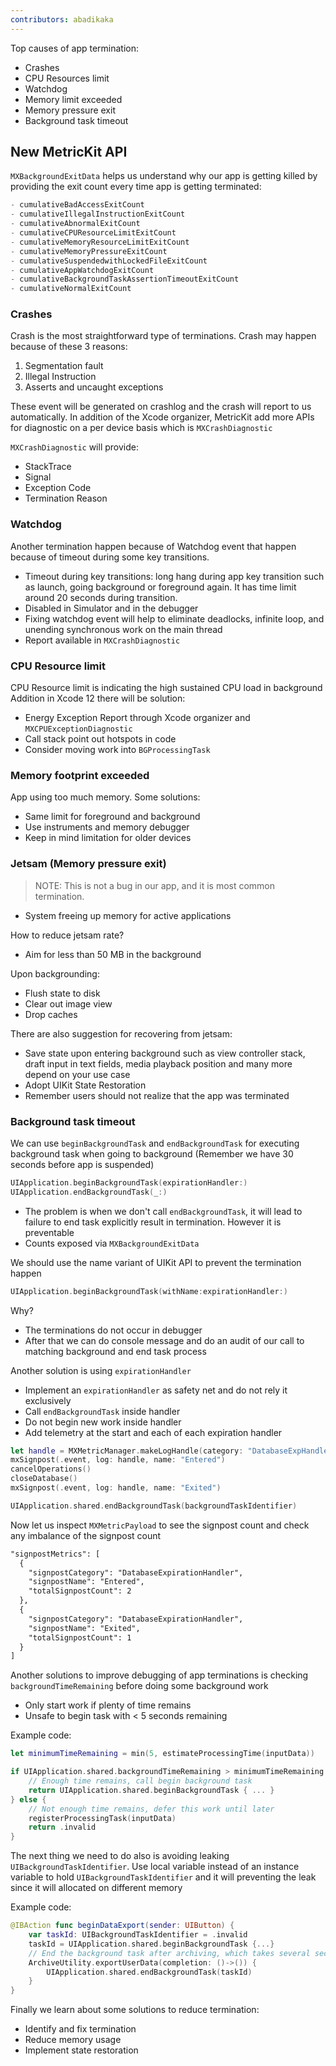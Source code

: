 ```yaml
---
contributors: abadikaka
---
```


Top causes of app termination:

* Crashes
* CPU Resources limit
* Watchdog
* Memory limit exceeded
* Memory pressure exit
* Background task timeout

## New MetricKit API

`MXBackgroundExitData` helps us understand why our app is getting killed by providing the exit count every time app is getting terminated:

```swift
- cumulativeBadAccessExitCount
- cumulativeIllegalInstructionExitCount
- cumulativeAbnormalExitCount
- cumulativeCPUResourceLimitExitCount
- cumulativeMemoryResourceLimitExitCount
- cumulativeMemoryPressureExitCount
- cumulativeSuspendedwithLockedFileExitCount
- cumulativeAppWatchdogExitCount
- cumulativeBackgroundTaskAssertionTimeoutExitCount
- cumulativeNormalExitCount 
```

### Crashes

Crash is the most straightforward type of terminations. Crash may happen because of these 3 reasons:

1. Segmentation fault
2. Illegal Instruction
3. Asserts and uncaught exceptions

These event will be generated on crashlog and the crash will report to us automatically. In addition of the Xcode organizer, MetricKit add more APIs for diagnostic on a per device basis which is `MXCrashDiagnostic`

`MXCrashDiagnostic` will provide:

* StackTrace
* Signal
* Exception Code
* Termination Reason

### Watchdog

Another termination happen because of Watchdog event that happen because of timeout during some key transitions.

* Timeout during key transitions: long hang during app key transition such as launch, going background or foreground again. It has time limit around 20 seconds during transition.
* Disabled in Simulator and in the debugger
* Fixing watchdog event will help to eliminate deadlocks, infinite loop, and unending synchronous work on the main thread
* Report available in `MXCrashDiagnostic`

### CPU Resource limit

CPU Resource limit is indicating the high sustained CPU load in background
Addition in Xcode 12 there will be solution:

* Energy Exception Report through Xcode organizer and `MXCPUExceptionDiagnostic`
* Call stack point out hotspots in code
* Consider moving work into `BGProcessingTask`

### Memory footprint exceeded

App using too much memory. Some solutions:

* Same limit for foreground and background
* Use instruments and memory debugger
* Keep in mind limitation for older devices

### Jetsam (Memory pressure exit)

> NOTE: This is not a bug in our app, and it is most common termination.

* System freeing up memory for active applications

How to reduce jetsam rate?

* Aim for less than 50 MB  in the background

Upon backgrounding:

* Flush state to disk
* Clear out image view
* Drop caches

There are also suggestion for recovering from jetsam:

* Save state upon entering background such as view controller stack, draft input in text fields, media playback position and many more depend on your use case
* Adopt UIKit State Restoration
* Remember users should not realize that the app was terminated

### Background task timeout

We can use `beginBackgroundTask` and `endBackgroundTask` for executing background task when going to background (Remember we have 30 seconds before app is suspended)

```swift
UIApplication.beginBackgroundTask(expirationHandler:)
UIApplication.endBackgroundTask(_:)
```

* The problem is when we don't call `endBackgroundTask`, it will lead to failure to end task explicitly result in termination. However it is preventable
* Counts exposed via `MXBackgroundExitData`

We should use the name  variant of UIKit API to prevent the termination happen

```swift
UIApplication.beginBackgroundTask(withName:expirationHandler:)
```

Why?

* The terminations do not occur in debugger
* After that we can do console message and do an audit of our call to matching background and end task process

Another solution is using `expirationHandler`

* Implement an `expirationHandler` as safety net and do not rely it exclusively
* Call `endBackgroundTask` inside handler
* Do not begin new work inside handler
* Add telemetry at the start and each of each expiration handler

```swift
let handle = MXMetricManager.makeLogHandle(category: "DatabaseExpHandler")
mxSignpost(.event, log: handle, name: "Entered")
cancelOperations()
closeDatabase()
mxSignpost(.event, log: handle, name: "Exited")

UIApplication.shared.endBackgroundTask(backgroundTaskIdentifier)
```

Now let us inspect `MXMetricPayload` to see the signpost count and check any imbalance of the signpost count

```xml
"signpostMetrics": [ 
  {
    "signpostCategory": "DatabaseExpirationHandler",
    "signpostName": "Entered",
    "totalSignpostCount": 2
  },
  {
    "signpostCategory": "DatabaseExpirationHandler", 
    "signpostName": "Exited",
    "totalSignpostCount": 1 
  }
]
```

Another solutions to improve debugging of app terminations is checking `backgroundTimeRemaining` before doing some background work
* Only start work if plenty of time remains
* Unsafe to begin task with < 5 seconds remaining

Example code:

```swift
let minimumTimeRemaining = min(5, estimateProcessingTime(inputData))

if UIApplication.shared.backgroundTimeRemaining > minimumTimeRemaining {
    // Enough time remains, call begin background task
    return UIApplication.shared.beginBackgroundTask { ... }
} else {
    // Not enough time remains, defer this work until later
    registerProcessingTask(inputData)
    return .invalid
}
```

The next thing we need to do also is avoiding leaking `UIBackgroundTaskIdentifier`. Use local variable instead of an instance variable to hold `UIBackgroundTaskIdentifier` and it will preventing the leak since it will allocated on different memory

Example code:

```swift
@IBAction func beginDataExport(sender: UIButton) {
    var taskId: UIBackgroundTaskIdentifier = .invalid
    taskId = UIApplication.shared.beginBackgroundTask {...}
    // End the background task after archiving, which takes several seconds
    ArchiveUtility.exportUserData(completion: ()->()) {
        UIApplication.shared.endBackgroundTask(taskId)
    }
}
```

Finally we learn about some solutions to reduce termination:

* Identify and fix termination
* Reduce memory usage
* Implement state restoration